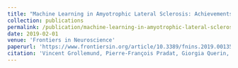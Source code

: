 ```yaml
---
title: "Machine Learning in Amyotrophic Lateral Sclerosis: Achievements, Pitfalls, and Future Directions"
collection: publications
permalink: /publication/machine-learning-in-amyotrophic-lateral-sclerosis-achievements-pitfalls-and-future-directions
date: 2019-02-01
venue: 'Frontiers in Neuroscience'
paperurl: 'https://www.frontiersin.org/article/10.3389/fnins.2019.00135/full'
citation: 'Vincent Grollemund, Pierre-François Pradat, Giorgia Querin, François Delbot, Gaétan Le Chat, Jean-François Pradat-Peyre, Peter Bede. "Machine Learning in Amyotrophic Lateral Sclerosis: Achievements, Pitfalls, and Future Directions". Frontiers in Neuroscience, 2019.'
---
```

